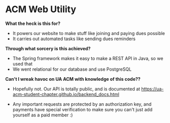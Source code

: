 # ACM Web Utility

**What the heck is this for?**

* It powers our website to make stuff like joining and paying dues possible
* It carries out automated tasks like sending dues reminders

**Through what sorcery is this achieved?**

* The Spring framework makes it easy to make a REST API in Java, so we used that
* We went relational for our database and use PostgreSQL

**Can't I wreak havoc on UA ACM with knowledge of this code??**

* Hopefully not. Our API is totally public, and is documented at https://ua-acm-student-chapter.github.io/backend_docs.html  
 
* Any important requests are protected by an authorization key, and payments have special verification to make sure you can't just add yourself as a paid member :)
